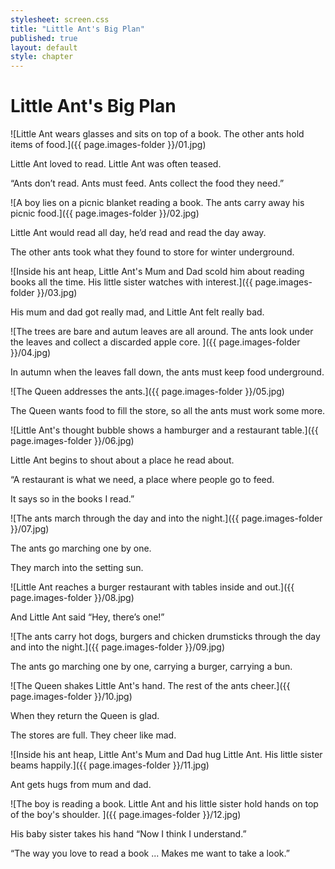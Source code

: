 ```yaml
---
stylesheet: screen.css
title: "Little Ant's Big Plan"
published: true
layout: default
style: chapter
---
```


# Little Ant's Big Plan

![Little Ant wears glasses and sits on top of a book. The other ants hold items of food.]({{ page.images-folder }}/01.jpg)

Little Ant loved to read. Little Ant was often teased.

“Ants don’t read. Ants must feed. Ants collect the food they need.”

![A boy lies on a picnic blanket reading a book. The ants carry away his picnic food.]({{ page.images-folder }}/02.jpg)

Little Ant would read all day, he’d read and read the day away. 

The other ants took what they found to store for winter underground.

![Inside his ant heap, Little Ant's Mum and Dad scold him about reading books all the time. His little sister watches with interest.]({{ page.images-folder }}/03.jpg)

His mum and dad got really mad, and Little Ant felt really bad.

![The trees are bare and autum leaves are all around. The ants look under the leaves and collect a discarded apple core. ]({{ page.images-folder }}/04.jpg)

In autumn when the leaves fall down, the ants must keep food underground.

![The Queen addresses the ants.]({{ page.images-folder }}/05.jpg)

The Queen wants food to fill the store, so all the ants must work some more.

![Little Ant's thought bubble shows a hamburger and a restaurant table.]({{ page.images-folder }}/06.jpg)

Little Ant begins to shout about a place he read about.

“A restaurant is what we need, a place where people go to feed. 

It says so in the books I read.”

![The ants march through the day and into the night.]({{ page.images-folder }}/07.jpg)

The ants go marching one by one. 

They march into the setting sun.

![Little Ant reaches a burger restaurant with tables inside and out.]({{ page.images-folder }}/08.jpg)

And Little Ant said “Hey, there’s one!”

![The ants carry hot dogs, burgers and chicken drumsticks through the day and into the night.]({{ page.images-folder }}/09.jpg)

The ants go marching one by one, carrying a burger, carrying a bun.

![The Queen shakes Little Ant's hand. The rest of the ants cheer.]({{ page.images-folder }}/10.jpg)

When they return the Queen is glad.

The stores are full. They cheer like mad.

![Inside his ant heap, Little Ant's Mum and Dad hug Little Ant. His little sister beams happily.]({{ page.images-folder }}/11.jpg)

Ant gets hugs from mum and dad.

![The boy is reading a book. Little Ant and his little sister hold hands on top of the boy's shoulder. ]({{ page.images-folder }}/12.jpg)

His baby sister takes his hand “Now I think I understand.”

“The way you love to read a book ... Makes me want to take a look.”
